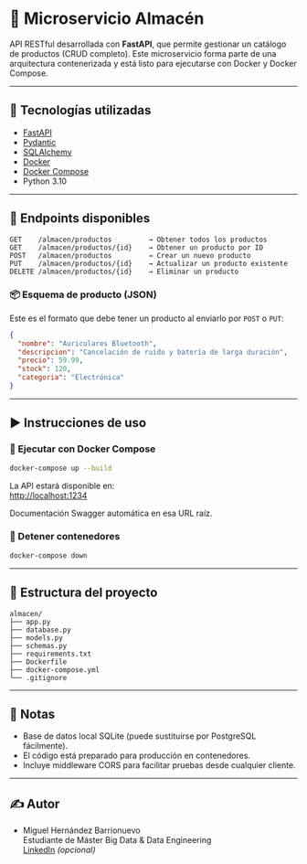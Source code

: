 # 🧺 Microservicio Almacén

API RESTful desarrollada con **FastAPI**, que permite gestionar un catálogo de productos (CRUD completo). Este microservicio forma parte de una arquitectura contenerizada y está listo para ejecutarse con Docker y Docker Compose.

---

## 🚀 Tecnologías utilizadas

- [FastAPI](https://fastapi.tiangolo.com/)
- [Pydantic](https://docs.pydantic.dev/)
- [SQLAlchemy](https://www.sqlalchemy.org/)
- [Docker](https://www.docker.com/)
- [Docker Compose](https://docs.docker.com/compose/)
- Python 3.10

---

## 🧪 Endpoints disponibles

```http
GET    /almacen/productos         → Obtener todos los productos  
GET    /almacen/productos/{id}    → Obtener un producto por ID  
POST   /almacen/productos         → Crear un nuevo producto  
PUT    /almacen/productos/{id}    → Actualizar un producto existente  
DELETE /almacen/productos/{id}    → Eliminar un producto  
```

### 📦 Esquema de producto (JSON)

Este es el formato que debe tener un producto al enviarlo por `POST` o `PUT`:

```json
{
  "nombre": "Auriculares Bluetooth",
  "descripcion": "Cancelación de ruido y batería de larga duración",
  "precio": 59.99,
  "stock": 120,
  "categoria": "Electrónica"
}
```

---

## ▶️ Instrucciones de uso

### 🐳 Ejecutar con Docker Compose

```bash
docker-compose up --build
```

La API estará disponible en:  
[http://localhost:1234](http://localhost:1234)

Documentación Swagger automática en esa URL raíz.

### 🔧 Detener contenedores

```bash
docker-compose down
```

---

## 📁 Estructura del proyecto

```
almacen/
├── app.py
├── database.py
├── models.py
├── schemas.py
├── requirements.txt
├── Dockerfile
├── docker-compose.yml
└── .gitignore
```

---

## 📌 Notas

- Base de datos local SQLite (puede sustituirse por PostgreSQL fácilmente).
- El código está preparado para producción en contenedores.
- Incluye middleware CORS para facilitar pruebas desde cualquier cliente.

---

## ✍️ Autor

- Miguel Hernández Barrionuevo  
  Estudiante de Máster Big Data & Data Engineering  
  [LinkedIn](https://linkedin.com) *(opcional)*